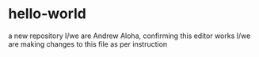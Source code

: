 # hello-world
a new repository
I/we are Andrew Aloha, confirming this editor works
I/we are making changes to this file as per instruction
